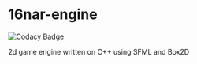# 16nar-engine

[![Codacy Badge](https://api.codacy.com/project/badge/Grade/693bb7c241a840528d4c025efe62a181)](https://app.codacy.com/gh/Astana-Mirza/16nar-engine?utm_source=github.com&utm_medium=referral&utm_content=Astana-Mirza/16nar-engine&utm_campaign=Badge_Grade_Settings)

2d game engine written on C++ using SFML and Box2D
